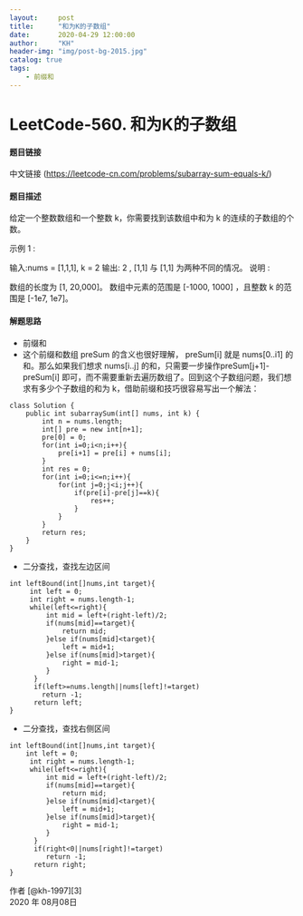 ```yaml
---
layout:     post
title:      "和为K的子数组"
date:       2020-04-29 12:00:00
author:     "KH"
header-img: "img/post-bg-2015.jpg"
catalog: true
tags:
    - 前缀和
---
```



# LeetCode-560. 和为K的子数组

#### 题目链接

中文链接  (https://leetcode-cn.com/problems/subarray-sum-equals-k/)

#### 题目描述

给定一个整数数组和一个整数 k，你需要找到该数组中和为 k 的连续的子数组的个数。

示例 1 :

输入:nums = [1,1,1], k = 2
输出: 2 , [1,1] 与 [1,1] 为两种不同的情况。
说明 :

数组的长度为 [1, 20,000]。
数组中元素的范围是 [-1000, 1000] ，且整数 k 的范围是 [-1e7, 1e7]。

#### 解题思路

- 前缀和
- 这个前缀和数组 preSum 的含义也很好理解， preSum[i] 就是 nums[0..i1] 的和。那么如果我们想求 nums[i..j] 的和，只需要⼀步操作preSum[j+1]-preSum[i] 即可，⽽不需要重新去遍历数组了。回到这个⼦数组问题，我们想求有多少个⼦数组的和为 k，借助前缀和技巧很容易写出⼀个解法：

```
class Solution {
    public int subarraySum(int[] nums, int k) {
        int n = nums.length;
        int[] pre = new int[n+1];
        pre[0] = 0;
        for(int i=0;i<n;i++){
            pre[i+1] = pre[i] + nums[i];
        }
        int res = 0;
        for(int i=0;i<=n;i++){
            for(int j=0;j<i;j++){
                if(pre[i]-pre[j]==k){
                    res++;
                }
            }
        }
        return res;
    }
}
```

- 二分查找，查找左边区间

```
int leftBound(int[]nums,int target){
     int left = 0;
     int right = nums.length-1;
     while(left<=right){
         int mid = left+(right-left)/2;
         if(nums[mid]==target){
             return mid;
         }else if(nums[mid]<target){
             left = mid+1;
         }else if(nums[mid]>target){
             right = mid-1;
         }
      }
      if(left>=nums.length||nums[left]!=target)
      	return -1;
      return left;
}
```

- 二分查找，查找右侧区间

```
int leftBound(int[]nums,int target){
    int left = 0;
     int right = nums.length-1;
     while(left<=right){
         int mid = left+(right-left)/2;
         if(nums[mid]==target){
             return mid;
         }else if(nums[mid]<target){
             left = mid+1;
         }else if(nums[mid]>target){
             right = mid-1;
         }
      }
      if(right<0||nums[right]!=target)
      	 return -1;
      return right;
}
```

作者 [@kh-1997][3]     
2020 年 08月08日    